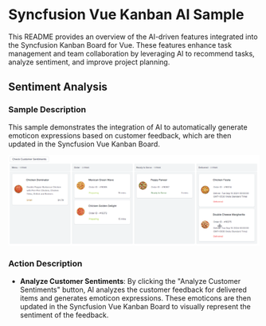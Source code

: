 # Syncfusion Vue Kanban AI Sample

This README provides an overview of the AI-driven features integrated into the Syncfusion Kanban Board for Vue. These features enhance task management and team collaboration by leveraging AI to recommend tasks, analyze sentiment, and improve project planning.

## Sentiment Analysis

### Sample Description

This sample demonstrates the integration of AI to automatically generate emoticon expressions based on customer feedback, which are then updated in the Syncfusion Vue Kanban Board.

![Sentiment Analysis Example](../gif-images/kanban/sentiment-analysis.gif)

### Action Description

- **Analyze Customer Sentiments**: By clicking the "Analyze Customer Sentiments" button, AI analyzes the customer feedback for delivered items and generates emoticon expressions. These emoticons are then updated in the Syncfusion Vue Kanban Board to visually represent the sentiment of the feedback.

